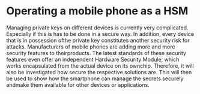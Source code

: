 # Operating a mobile phone as a HSM
Managing private keys on different devices is currently very complicated.
Especially if this is has to be done in a secure way. 
In addition, every device that is in possession ofthe private key constitutes another security risk for attacks. 
Manufacturers of mobile phones are adding more and more security features to theirproducts.
The latest standards of these security features even offer an independent Hardware Security Module, which works encapsulated from the actual device on its ownchip.
Therefore, it will also be investigated how secure the respective solutions are.
This will then be used to show how the smartphone can manage the secrets securely andmake them available for other devices or applications.
